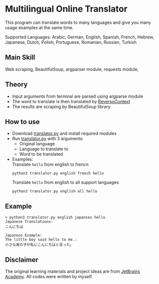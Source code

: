 # Multilingual Online Translator
This program can translate words to many languages and give you many usage examples at the same time.

Supported Languages: Arabic, German, English, Spanish, French, Hebrew, Japanese, Dutch, Polish, Portuguese, Romanian, Russian, Turkish
## Main Skill
Web scraping, BeautifulSoup, argparser module, requests module, 
## Theory
- Input arguments from terminal are parsed using argparse module
- The word to translate is then translated by [ReversoContext](https://context.reverso.net/translation/)
- The results are scraping by BeautifulSoup library
## How to use
- Download [translator.py](/translator.py) and install required modules
- Run [translator.py](/translator.py) with 3 arguments:
  -  Original language
  -  Language to translate to
  -  Word to be translated
-  Examples:  
    Translate `hello` from english to frencn
    ```
    python3 translator.py english french hello
    ```
    Translate `hello` from english to all support languages
    ```
    python3 translator.py english all hello
    ```

## Example
```
> python3 translator.py english japanses hello
Japanese Translations:
こんにちは

Japanese Example:
The little boy said hello to me.:
小さな男の子が私にこんにちはと言った。
```

## Disclaimer
The original learning materials and project ideas are from [JetBrains Academy](https://www.jetbrains.com/academy/). All codes were written by myself.